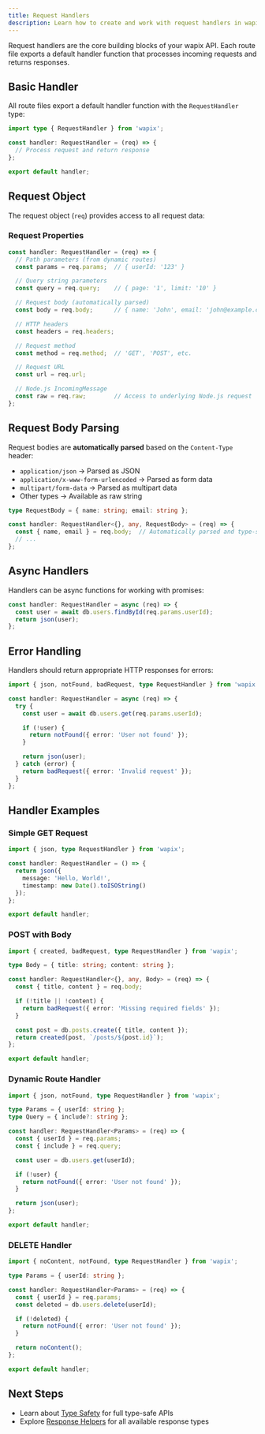 ```yaml
---
title: Request Handlers
description: Learn how to create and work with request handlers in wapix
---
```


Request handlers are the core building blocks of your wapix API. Each route file exports a default handler function that processes incoming requests and returns responses.

## Basic Handler

All route files export a default handler function with the `RequestHandler` type:

```typescript
import type { RequestHandler } from 'wapix';

const handler: RequestHandler = (req) => {
  // Process request and return response
};

export default handler;
```

## Request Object

The request object (`req`) provides access to all request data:

### Request Properties

```typescript
const handler: RequestHandler = (req) => {
  // Path parameters (from dynamic routes)
  const params = req.params;  // { userId: '123' }

  // Query string parameters
  const query = req.query;    // { page: '1', limit: '10' }

  // Request body (automatically parsed)
  const body = req.body;      // { name: 'John', email: 'john@example.com' }

  // HTTP headers
  const headers = req.headers;

  // Request method
  const method = req.method;  // 'GET', 'POST', etc.

  // Request URL
  const url = req.url;

  // Node.js IncomingMessage
  const raw = req.raw;        // Access to underlying Node.js request
};
```

## Request Body Parsing

Request bodies are **automatically parsed** based on the `Content-Type` header:

- `application/json` → Parsed as JSON
- `application/x-www-form-urlencoded` → Parsed as form data
- `multipart/form-data` → Parsed as multipart data
- Other types → Available as raw string

```typescript
type RequestBody = { name: string; email: string };

const handler: RequestHandler<{}, any, RequestBody> = (req) => {
  const { name, email } = req.body;  // Automatically parsed and type-safe
  // ...
};
```

## Async Handlers

Handlers can be async functions for working with promises:

```typescript
const handler: RequestHandler = async (req) => {
  const user = await db.users.findById(req.params.userId);
  return json(user);
};
```

## Error Handling

Handlers should return appropriate HTTP responses for errors:

```typescript
import { json, notFound, badRequest, type RequestHandler } from 'wapix';

const handler: RequestHandler = async (req) => {
  try {
    const user = await db.users.get(req.params.userId);

    if (!user) {
      return notFound({ error: 'User not found' });
    }

    return json(user);
  } catch (error) {
    return badRequest({ error: 'Invalid request' });
  }
};
```

## Handler Examples

### Simple GET Request

```typescript
import { json, type RequestHandler } from 'wapix';

const handler: RequestHandler = () => {
  return json({
    message: 'Hello, World!',
    timestamp: new Date().toISOString()
  });
};

export default handler;
```

### POST with Body

```typescript
import { created, badRequest, type RequestHandler } from 'wapix';

type Body = { title: string; content: string };

const handler: RequestHandler<{}, any, Body> = (req) => {
  const { title, content } = req.body;

  if (!title || !content) {
    return badRequest({ error: 'Missing required fields' });
  }

  const post = db.posts.create({ title, content });
  return created(post, `/posts/${post.id}`);
};

export default handler;
```

### Dynamic Route Handler

```typescript
import { json, notFound, type RequestHandler } from 'wapix';

type Params = { userId: string };
type Query = { include?: string };

const handler: RequestHandler<Params> = (req) => {
  const { userId } = req.params;
  const { include } = req.query;

  const user = db.users.get(userId);

  if (!user) {
    return notFound({ error: 'User not found' });
  }

  return json(user);
};

export default handler;
```

### DELETE Handler

```typescript
import { noContent, notFound, type RequestHandler } from 'wapix';

type Params = { userId: string };

const handler: RequestHandler<Params> = (req) => {
  const { userId } = req.params;
  const deleted = db.users.delete(userId);

  if (!deleted) {
    return notFound({ error: 'User not found' });
  }

  return noContent();
};

export default handler;
```

## Next Steps

- Learn about [Type Safety](../../core/type-safety/) for full type-safe APIs
- Explore [Response Helpers](../../reference/response-helpers/) for all available response types
